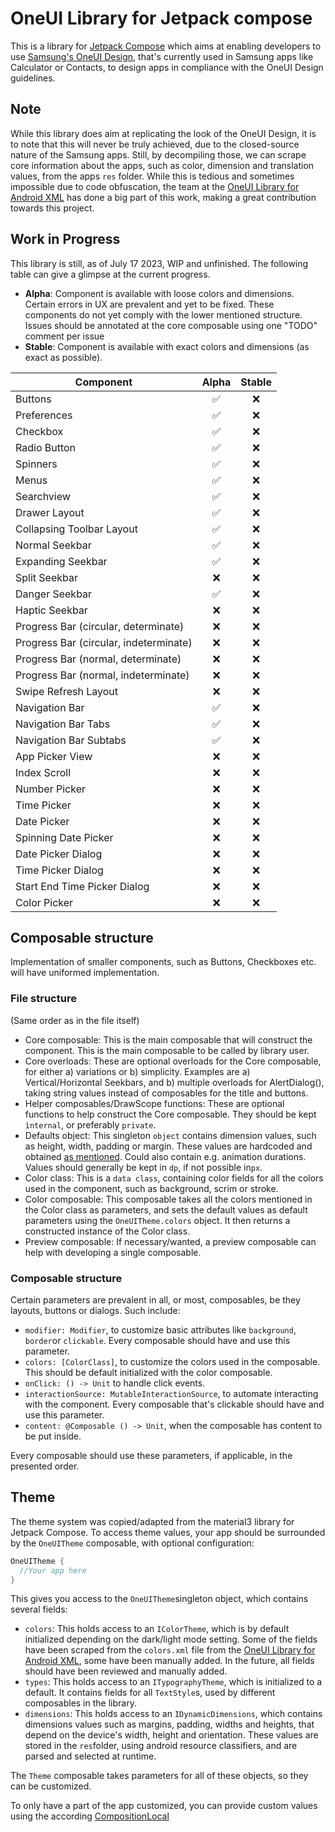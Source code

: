 # OneUI Library for Jetpack compose 
This is a library for [Jetpack Compose](https://developer.android.com/jetpack/compose) which aims at enabling developers to use [Samsung's OneUI Design](https://developer.android.com/jetpack/compose), that's currently used in Samsung apps like Calculator or Contacts, to design apps in compliance with the OneUI Design guidelines.

## Note
While this library does aim at replicating the look of the OneUI Design, it is to note that this will never be truly achieved, due to the closed-source nature 
of the Samsung apps. Still, by decompiling those, we can scrape core information about the apps, such as color, dimension and translation values, from the apps
`res` folder. While this is tedious and sometimes impossible due to code obfuscation, the team at the [OneUI Library for Android XML](https://github.com/OneUIProject)
has done a big part of this work, making a great contribution towards this project.

## Work in Progress
This library is still, as of July 17 2023, WIP and unfinished. The following table can give a glimpse at the current progress.

- **Alpha**: Component is available with loose colors and dimensions. Certain errors in UX are prevalent and yet to be fixed. These components do not yet comply with the lower mentioned structure. Issues should be annotated at the core composable using one "TODO" comment per issue 
- **Stable**: Component is available with exact colors and dimensions (as exact as possible). 

| Component                              | Alpha | Stable |
|----------------------------------------|:-----:|:------:|
| Buttons                                |   ✅   |   ❌    |
| Preferences                            |   ✅   |   ❌    |
| Checkbox                               |   ✅   |   ❌    |
| Radio Button                           |   ✅   |   ❌    |
| Spinners                               |   ✅   |   ❌    |
| Menus                                  |   ✅   |   ❌    |
| Searchview                             |   ✅   |   ❌    |
| Drawer Layout                          |   ✅   |   ❌    |
| Collapsing Toolbar Layout              |   ✅   |   ❌    |
| Normal Seekbar                         |   ✅   |   ❌    |
| Expanding Seekbar                      |   ✅   |   ❌    |
| Split Seekbar                          |   ❌   |   ❌    |
| Danger Seekbar                         |   ✅   |   ❌    |
| Haptic Seekbar                         |   ❌   |   ❌    |
| Progress Bar (circular, determinate)   |   ❌   |   ❌    |
| Progress Bar (circular, indeterminate) |   ❌   |   ❌    |
| Progress Bar (normal, determinate)     |   ❌   |   ❌    |
| Progress Bar (normal, indeterminate)   |   ❌   |   ❌    |
| Swipe Refresh Layout                   |   ❌   |   ❌    |
| Navigation Bar                         |   ✅   |   ❌    |
| Navigation Bar Tabs                    |   ✅   |   ❌    |
| Navigation Bar Subtabs                 |   ✅   |   ❌    |
| App Picker View                        |   ❌   |   ❌    |
| Index Scroll                           |   ❌   |   ❌    |
| Number Picker                          |   ❌   |   ❌    |
| Time Picker                            |   ❌   |   ❌    |
| Date Picker                            |   ❌   |   ❌    |
| Spinning Date Picker                   |   ❌   |   ❌    |
| Date Picker Dialog                     |   ❌   |   ❌    |
| Time Picker Dialog                     |   ❌   |   ❌    |
| Start End Time Picker Dialog           |   ❌   |   ❌    |
| Color Picker                           |   ❌   |   ❌    |

## Composable structure
Implementation of smaller components, such as Buttons, Checkboxes etc. will have uniformed implementation.

### File structure
(Same order as in the file itself)
- Core composable: This is the main composable that will construct the component. This is the main composable to be called by library user.
- Core overloads: These are optional overloads for the Core composable, for either a) variations or b) simplicity. Examples are a) Vertical/Horizontal Seekbars, and b)
  multiple overloads for AlertDialog(), taking string values instead of composables for the title and buttons.
- Helper composables/DrawScope functions: These are optional functions to help construct the Core composable. They should be kept `ìnternal`, or preferably `private`.  
- Defaults object: This singleton `object` contains dimension values, such as height, width, padding or margin. These values are hardcoded and obtained
  [as mentioned](#note). Could also contain e.g. animation durations. Values should generally be kept in `dp`, if not possible in`px`.
- Color class: This is a `data class`, containing color fields for all the colors used in the component, such as background, scrim or stroke.
- Color composable: This composable takes all the colors mentioned in the Color class as parameters, and sets the default values as default parameters using the
  `OneUITheme.colors` object. It then returns a constructed instance of the Color class.
- Preview composable: If necessary/wanted, a preview composable can help with developing a single composable.

### Composable structure
Certain parameters are prevalent in all, or most, composables, be they layouts, buttons or dialogs. Such include:

- `modifier: Modifier`, to customize basic attributes like `background`, `border`or `clickable`. Every composable should have and use this parameter.
- `colors: [ColorClass]`, to customize the colors used in the composable. This should be default initialized with the color composable.
- `onClick: () -> Unit` to handle click events.
- `interactionSource: MutableInteractionSource`, to automate interacting with the component. Every composable that's clickable should have and use this parameter.
- `content: @Composable () -> Unit`, when the composable has content to be put inside.

Every composable should use these parameters, if applicable, in the presented order.

## Theme

The theme system was copied/adapted from the material3 library for Jetpack Compose.
To access theme values, your app should be surrounded by the `OneUITheme` composable, with optional configuration:
```kotlin
OneUITheme {
  //Your app here
}
```

This gives you access to the `OneUITheme`singleton object, which contains several fields:

- `colors`: This holds access to an `IColorTheme`, which is by default initialized depending on the dark/light mode setting.
  Some of the fields have been scraped from the `colors.xml` file from the [OneUI Library for Android XML](https://github.com/OneUIProject), some have been manually added.
  In the future, all fields should have been reviewed and manually added.
- `types`: This holds access to an `ITypographyTheme`, which is initialized to a default. It contains fields for all `TextStyle`s, used by different
  composables in the library.
- `dimensions`: This holds access to an `IDynamicDimensions`, which contains dimensions values such as margins, padding, widths and heights, that depend on
  the device's width, height and orientation. These values are stored in the `res`folder, using android resource classifiers, and are parsed and selected at runtime.

The `Theme` composable takes parameters for all of these objects, so they can be customized.

To only have a part of the app customized, you can provide custom values using the according [CompositionLocal](https://developer.android.com/jetpack/compose/compositionlocal)
























